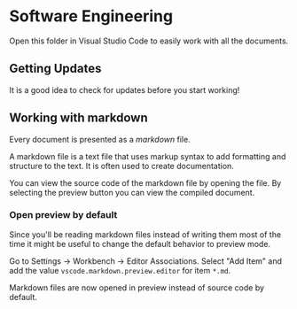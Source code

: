 # Software Engineering

Open this folder in Visual Studio Code to easily work with all the documents.

## Getting Updates

It is a good idea to check for updates before you start working!

## Working with markdown

Every document is presented as a _markdown_ file.

A markdown file is a text file that uses markup syntax to add formatting and structure to the text. It is often used to create documentation.

You can view the source code of the markdown file by opening the file. By selecting the preview button you can view the compiled document.

### Open preview by default

Since you'll be reading markdown files instead of writing them most of the time it might be useful to change the default behavior to preview mode.

Go to Settings -> Workbench -> Editor Associations. Select "Add Item" and add the value `vscode.markdown.preview.editor` for item `*.md`. 

Markdown files are now opened in preview instead of source code by default.